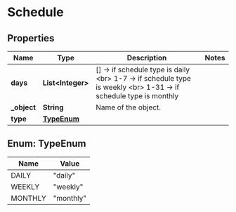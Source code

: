 

# Schedule


## Properties

| Name | Type | Description | Notes |
|------------ | ------------- | ------------- | -------------|
|**days** | **List&lt;Integer&gt;** | [] -&gt; if schedule type is daily &lt;br&gt; 1-7 -&gt; if schedule type is weekly &lt;br&gt; 1-31 -&gt; if schedule type is monthly  |  |
|**_object** | **String** | Name of the object. |  |
|**type** | [**TypeEnum**](#TypeEnum) |  |  |



## Enum: TypeEnum

| Name | Value |
|---- | -----|
| DAILY | &quot;daily&quot; |
| WEEKLY | &quot;weekly&quot; |
| MONTHLY | &quot;monthly&quot; |




